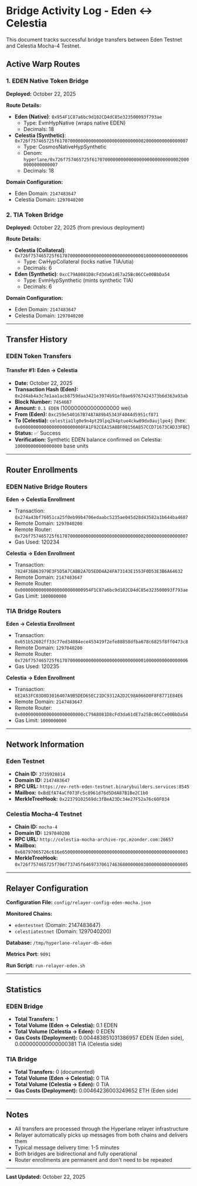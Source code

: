 # Bridge Activity Log - Eden ↔ Celestia

This document tracks successful bridge transfers between Eden Testnet and Celestia Mocha-4 Testnet.

## Active Warp Routes

### 1. EDEN Native Token Bridge
**Deployed:** October 22, 2025

**Route Details:**
- **Eden (Native)**: `0x954F1C87a6bc9d102CD4dC85e323500093f793ae`
  - Type: EvmHypNative (wraps native EDEN)
  - Decimals: 18
- **Celestia (Synthetic)**: `0x726f757465725f61707000000000000000000000000000020000000000000007`
  - Type: CosmosNativeHypSynthetic
  - Denom: `hyperlane/0x726f757465725f61707000000000000000000000000000020000000000000007`
  - Decimals: 18

**Domain Configuration:**
- Eden Domain: `2147483647`
- Celestia Domain: `1297040200`

### 2. TIA Token Bridge
**Deployed:** October 22, 2025 (from previous deployment)

**Route Details:**
- **Celestia (Collateral)**: `0x726f757465725f61707000000000000000000000000000010000000000000006`
  - Type: CwHypCollateral (locks native TIA/utia)
  - Decimals: 6
- **Eden (Synthetic)**: `0xcC79A8081D8cFd3da61dE7a25Bc06CCe00BbDa54`
  - Type: EvmHypSynthetic (mints synthetic TIA)
  - Decimals: 6

**Domain Configuration:**
- Eden Domain: `2147483647`
- Celestia Domain: `1297040200`

---

## Transfer History

### EDEN Token Transfers

#### Transfer #1: Eden → Celestia
- **Date:** October 22, 2025
- **Transaction Hash (Eden):** `0x2d4ab4a3c7e1aa1acb8759daa3421e3974b91ef0ae69767424373b6d363a93ab`
- **Block Number:** `7454687`
- **Amount:** `0.1 EDEN` (100000000000000000 wei)
- **From (Eden):** `0xc259e540167B7487A89b45343F4044d5951cf871`
- **To (Celestia):** `celestia1lg0e9n4pt29lpq2k4ptue4ckw09dx0aujlpe4j` (hex: `0x000000000000000000000000FA1F92CEA15A8BF08156A857CCD71673CAD33FBC`)
- **Status:** ✅ Success
- **Verification:** Synthetic EDEN balance confirmed on Celestia: `100000000000000000` base units

---

## Router Enrollments

### EDEN Native Bridge Routers

**Eden → Celestia Enrollment**
- Transaction: `0x274a43bf76051ca25f0eb99b4706edaabc5235ae045d28d43582a1b644ba4687`
- Remote Domain: `1297040200`
- Remote Router: `0x726f757465725f61707000000000000000000000000000020000000000000007`
- Gas Used: 120234

**Celestia → Eden Enrollment**
- Transaction: `7824F36B63979E3F5D5A7CABB2A7D5EDD4A24FA73143E1553F0D53E3B6A64632`
- Remote Domain: `2147483647`
- Remote Router: `0x000000000000000000000000954F1C87a6bc9d102CD4dC85e323500093f793ae`
- Gas Limit: `1000000000`

### TIA Bridge Routers

**Eden → Celestia Enrollment**
- Transaction: `0x651b52602ff33c77ed34084ece453419f2efe88858dfba678c6825f8ff0473c8`
- Remote Domain: `1297040200`
- Remote Router: `0x726f757465725f61707000000000000000000000000000010000000000000006`
- Gas Used: 120235

**Celestia → Eden Enrollment**
- Transaction: `6E2A53FC03D8D3016407A9B5DED65EC21DC9312A2D2C98A066D0F8F8771E84E6`
- Remote Domain: `2147483647`
- Remote Router: `0x000000000000000000000000cC79A8081D8cFd3da61dE7a25Bc06CCe00BbDa54`
- Gas Limit: `1000000000`

---

## Network Information

### Eden Testnet
- **Chain ID:** `3735928814`
- **Domain ID:** `2147483647`
- **RPC URL:** `https://ev-reth-eden-testnet.binarybuilders.services:8545`
- **Mailbox:** `0xBdEfA74aCf073Fc5c8961d76d5DdA87B1Be2C1b0`
- **MerkleTreeHook:** `0x22379102569dc3fBeA23Dc34e27F52a76c60F034`

### Celestia Mocha-4 Testnet
- **Chain ID:** `mocha-4`
- **Domain ID:** `1297040200`
- **RPC URL:** `http://celestia-mocha-archive-rpc.mzonder.com:26657`
- **Mailbox:** `0x68797065726c616e650000000000000000000000000000000000000000000003`
- **MerkleTreeHook:** `0x726f757465725f706f73745f6469737061746368000000030000000000000005`

---

## Relayer Configuration

**Configuration File:** `config/relayer-config-eden-mocha.json`

**Monitored Chains:**
- `edentestnet` (Domain: 2147483647)
- `celestiatestnet` (Domain: 1297040200)

**Database:** `/tmp/hyperlane-relayer-db-eden`

**Metrics Port:** `9091`

**Run Script:** `run-relayer-eden.sh`

---

## Statistics

### EDEN Bridge
- **Total Transfers:** 1
- **Total Volume (Eden → Celestia):** 0.1 EDEN
- **Total Volume (Celestia → Eden):** 0 EDEN
- **Gas Costs (Deployment):** 0.004483851031386957 EDEN (Eden side), 0.000000000000000381 TIA (Celestia side)

### TIA Bridge
- **Total Transfers:** 0 (documented)
- **Total Volume (Eden → Celestia):** 0 TIA
- **Total Volume (Celestia → Eden):** 0 TIA
- **Gas Costs (Deployment):** 0.00464236003249652 ETH (Eden side)

---

## Notes

- All transfers are processed through the Hyperlane relayer infrastructure
- Relayer automatically picks up messages from both chains and delivers them
- Typical message delivery time: 1-5 minutes
- Both bridges are bidirectional and fully operational
- Router enrollments are permanent and don't need to be repeated

---

**Last Updated:** October 22, 2025
